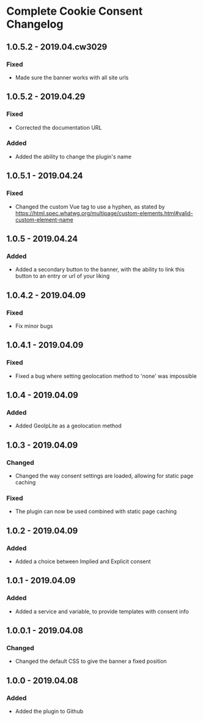 # Complete Cookie Consent Changelog

## 1.0.5.2 - 2019.04.cw3029
### Fixed
- Made sure the banner works with all site urls

## 1.0.5.2 - 2019.04.29
### Fixed
- Corrected the documentation URL
### Added
- Added the ability to change the plugin's name

## 1.0.5.1 - 2019.04.24
### Fixed
- Changed the custom Vue tag to use a hyphen, as stated by https://html.spec.whatwg.org/multipage/custom-elements.html#valid-custom-element-name

## 1.0.5 - 2019.04.24
### Added
- Added a secondary button to the banner, with the ability to link this button to an entry or url of your liking

## 1.0.4.2 - 2019.04.09
### Fixed
- Fix minor bugs

## 1.0.4.1 - 2019.04.09
### Fixed
- Fixed a bug where setting geolocation method to 'none' was impossible

## 1.0.4 - 2019.04.09
### Added
- Added GeoIpLite as a geolocation method

## 1.0.3 - 2019.04.09
### Changed
- Changed the way consent settings are loaded, allowing for static page caching
### Fixed
- The plugin can now be used combined with static page caching

## 1.0.2 - 2019.04.09
### Added
- Added a choice between Implied and Explicit consent

## 1.0.1 - 2019.04.09
### Added
- Added a service and variable, to provide templates with consent info

## 1.0.0.1 - 2019.04.08
### Changed
- Changed the default CSS to give the banner a fixed position

## 1.0.0 - 2019.04.08
### Added
- Added the plugin to Github
